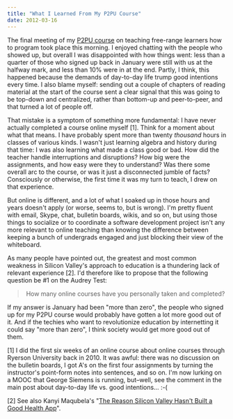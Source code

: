```yaml
---
title: "What I Learned From My P2PU Course"
date: 2012-03-16
---
```

The final meeting of my <a href="http://p2pu.org/en/groups/how-to-teach-webcraft-and-programming-to-free-range-students/">P2PU course</a> on teaching free-range learners how to program took place this morning. I enjoyed chatting with the people who showed up, but overall I was disappointed with how things went: less than a quarter of those who signed up back in January were still with us at the halfway mark, and less than 10% were in at the end. Partly, I think, this happened because the demands of day-to-day life trump good intentions every time. I also blame myself: sending out a couple of chapters of reading material at the start of the course sent a clear signal that this was going to be top-down and centralized, rather than bottom-up and peer-to-peer, and that turned a lot of people off.

That mistake is a symptom of something more fundamental: I have never actually completed a course online myself [1]. Think for a moment about what that means. I have probably spent more than twenty <em>thousand</em> hours in classes of various kinds. I wasn't just learning algebra and history during that time: I was also learning what made a class good or bad. How did the teacher handle interruptions and disruptions? How big were the assignments, and how easy were they to understand? Was there some overall arc to the course, or was it just a disconnected jumble of facts? Consciously or otherwise, the first time it was my turn to teach, I drew on that experience.

But online is different, and a lot of what I soaked up in those hours and years doesn't apply (or worse, seems to, but is wrong). I'm pretty fluent with email, Skype, chat, bulletin boards, wikis, and so on, but using those things to socialize or to coordinate a software development project isn't any more relevant to online teaching than knowing the difference between keeping a bunch of undergrads engaged and just blocking their view of the whiteboard.

As many people have pointed out, the greatest and most common weakness in Silicon Valley's approach to education is a thundering lack of relevant experience [2]. I'd therefore like to propose that the following question be #1 on the Audrey Test:
<div align="center">
<blockquote>How many online courses have you personally taken and completed?</blockquote>
</div>
If my answer is January had been "more than zero", the people who signed up for my P2PU course would probably have gotten a lot more good out of it. And if the techies who want to revolutionize education by internetting it could say "more than zero", I think society would get more good out of them.

[1] I did the first six weeks of an online course about online courses through Ryerson University back in 2010. It was awful: there was no discussion on the bulletin boards, I got A's on the first four assignments by turning the instructor's point-form notes into sentences, and so on. I'm now lurking on a MOOC that George Siemens is running, but–well, see the comment in the main post about day-to-day life vs. good intentions… :-(

[2] See also Kanyi Maqubela's "<a href="http://www.theatlantic.com/technology/archive/2012/03/the-reason-silicon-valley-hasnt-built-a-good-health-app/254229/">The Reason Silicon Valley Hasn't Built a Good Health App</a>".
